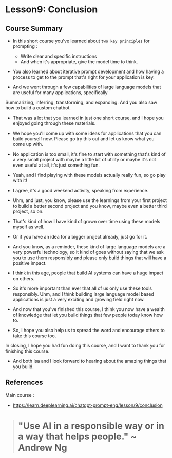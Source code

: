 # Lesson9: Conclusion


## Course Summary

- In this short course you've learned about `two key principles` for prompting : 
  - Write clear and specific instructions
  - And when it's appropriate, give the model time to think. 

- You also learned about iterative prompt development and how having a 
process to get to the prompt that's right for your application is key. 

- And we went through a few capabilities of large language models that are useful for many applications, specifically 

Summarizing, inferring, transforming, and expanding. 
And you also saw how to build a  custom chatbot. 

- That was a lot that you learned in just one short course, and I hope you enjoyed going through these materials. 

- We hope you'll come up with some ideas for applications that you can build yourself now. Please go try this out and let us know what you come up with. 

- No application is too small, it's fine to start with something that's kind of a very small project with maybe a little bit of utility or maybe it's not even useful at all, it's just something fun. 

- Yeah, and I find playing with these models actually really fun, 
so go play with it! 

- I agree, it's a good weekend activity, speaking 
from experience. 

- Uhm, and just, you know, please use the learnings from your first project to build a better second project and you know, maybe even a better third project, so on. 

- That's kind of how I have kind of grown over time using these models myself as well.

- Or if you have an idea for a bigger project already, 
just go for it. 

- And you know, as a reminder, these kind of large language models are a very powerful technology, so it kind of goes without saying that we ask you to use them responsibly and please only build things that will have a positive impact. 

- I think in this age, people that build AI systems can have a huge impact on others. 

- So it's more important than ever that all of us only use these tools responsibly. Uhm, and I think building large language model based applications is just a very exciting and growing field right now. 

- And now that you've finished this course, I think you now have a wealth of knowledge that let you build things that few people today know how to. 

- So, I hope you also help us to spread the word and encourage others to 
take this course too. 

In closing, I hope you had fun doing this course, and I want to thank you for finishing this course. 

- And both Isa and I look forward to hearing about the amazing things that you build. 


## References

Main course : 
- https://learn.deeplearning.ai/chatgpt-prompt-eng/lesson/9/conclusion



> # "Use AI in a responsible way or in a way that helps people." ~ Andrew Ng

